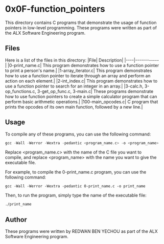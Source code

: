 # 0x0F-function_pointers
This directory contains C programs that demonstrate the usage of function pointers in low-level programming. These programs were written as part of the ALX Software Engineering program.

## Files
Here is a list of the files in this directory:
|File| Description|
|----|------------|
|0-print_name.c| This program demonstrates how to use a function pointer to print a person's name.|
|1-array_iterator.c| This program demonstrates how to use a function pointer to iterate through an array and perform an action on each element.|
|2-int_index.c| This program demonstrates how to use a function pointer to search for an integer in an array.|
|3-calc.h, 3-op_functions.c, 3-get_op_func.c, 3-main.c| These programs demonstrate how to use function pointers to create a simple calculator program that can perform basic arithmetic operations.|
|100-main_opcodes.c| C program that prints the opcodes of its own main function, followed by a new line.|
## Usage
To compile any of these programs, you can use the following command:

```php
gcc -Wall -Werror -Wextra -pedantic <program_name.c> -o <program_name>
```
Replace <program_name.c> with the name of the C file you want to compile, and replace <program_name> with the name you want to give the executable file.

For example, to compile the 0-print_name.c program, you can use the following command:

```
gcc -Wall -Werror -Wextra -pedantic 0-print_name.c -o print_name
```
Then, to run the program, simply type the name of the executable file:

```bash
./print_name
```
## Author
These programs were written by REDWAN BEN YECHOU as part of the ALX Software Engineering program.
